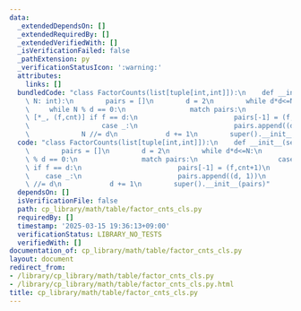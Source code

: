 ```yaml
---
data:
  _extendedDependsOn: []
  _extendedRequiredBy: []
  _extendedVerifiedWith: []
  _isVerificationFailed: false
  _pathExtension: py
  _verificationStatusIcon: ':warning:'
  attributes:
    links: []
  bundledCode: "class FactorCounts(list[tuple[int,int]]):\n    def __init__(self,\
    \ N: int):\n        pairs = []\n        d = 2\n        while d*d<=N:\n       \
    \     while N % d == 0:\n                match pairs:\n                    case\
    \ [*_, (f,cnt)] if f == d:\n                        pairs[-1] = (f,cnt+1)\n  \
    \                  case _:\n                        pairs.append((d, 1))\n   \
    \             N //= d\n            d += 1\n        super().__init__(pairs)\n"
  code: "class FactorCounts(list[tuple[int,int]]):\n    def __init__(self, N: int):\n\
    \        pairs = []\n        d = 2\n        while d*d<=N:\n            while N\
    \ % d == 0:\n                match pairs:\n                    case [*_, (f,cnt)]\
    \ if f == d:\n                        pairs[-1] = (f,cnt+1)\n                \
    \    case _:\n                        pairs.append((d, 1))\n                N\
    \ //= d\n            d += 1\n        super().__init__(pairs)"
  dependsOn: []
  isVerificationFile: false
  path: cp_library/math/table/factor_cnts_cls.py
  requiredBy: []
  timestamp: '2025-03-15 19:36:13+09:00'
  verificationStatus: LIBRARY_NO_TESTS
  verifiedWith: []
documentation_of: cp_library/math/table/factor_cnts_cls.py
layout: document
redirect_from:
- /library/cp_library/math/table/factor_cnts_cls.py
- /library/cp_library/math/table/factor_cnts_cls.py.html
title: cp_library/math/table/factor_cnts_cls.py
---
```

